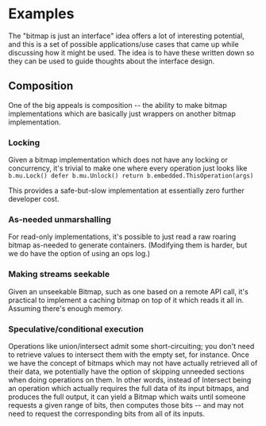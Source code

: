 # Examples

The "bitmap is just an interface" idea offers a lot of interesting
potential, and this is a set of possible applications/use cases that
came up while discussing how it might be used. The idea is to have
these written down so they can be used to guide thoughts about the
interface design.

## Composition

One of the big appeals is composition -- the ability to make bitmap
implementations which are basically just wrappers on another bitmap
implementation.

### Locking

Given a bitmap implementation which does not have any locking or
concurrency, it's trivial to make one where every operation just looks
like
	```
	b.mu.Lock()
	defer b.mu.Unlock()
	return b.embedded.ThisOperation(args)
	```

This provides a safe-but-slow implementation at essentially zero
further developer cost.

### As-needed unmarshalling

For read-only implementations, it's possible to just read a raw roaring
bitmap as-needed to generate containers. (Modifying them is harder, but
we do have the option of using an ops log.)

### Making streams seekable

Given an unseekable Bitmap, such as one based on a remote API call, it's
practical to implement a caching bitmap on top of it which reads it all
in. Assuming there's enough memory.

### Speculative/conditional execution

Operations like union/intersect admit some short-circuiting; you don't need to
retrieve values to intersect them with the empty set, for instance. Once we
have the concept of bitmaps which may not have actually retrieved all of their
data, we potentially have the option of skipping unneeded sections when
doing operations on them. In other words, instead of Intersect being an
operation which actually requires the full data of its input bitmaps, and
produces the full output, it can yield a Bitmap which waits until someone
requests a given range of bits, then computes those bits -- and may not need
to request the corresponding bits from all of its inputs.
